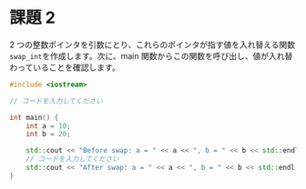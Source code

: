 # 課題 2

2 つの整数ポインタを引数にとり、これらのポインタが指す値を入れ替える関数`swap_int`を作成します。次に、main 関数からこの関数を呼び出し、値が入れ替わっていることを確認します。

```cpp
#include <iostream>

// コードを入力してください

int main() {
    int a = 10;
    int b = 20;

    std::cout << "Before swap: a = " << a << ", b = " << b << std::endl;
    // コードを入力してください
    std::cout << "After swap: a = " << a << ", b = " << b << std::endl;
}
```
